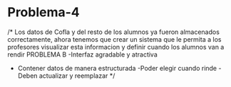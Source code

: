 # Problema-4
/*
Los datos de Cofla y del resto de los alumnos ya fueron almacenados correctamente, ahora tenemos que crear
un sistema que le permita a los profesores visualizar esta informacion y definir cuando los alumnos van a rendir
PROBLEMA B
-Interfaz agradable  y atractiva
- Contener datos de manera estructurada 
-Poder elegir cuando rinde
-Deben actualizar y reemplazar
*/
